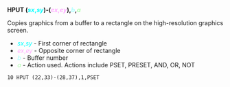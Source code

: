**HPUT (<span style="color:#00FFFF;">*sx*,*sy*</span>)-(<span style="color:#FFAAFF;">*ex*,*ey*</span>),<span style="color:#AAFFFF;">*b*</span>,<span style="color:#AAFFAA;">*a*</span>**

Copies graphics from a buffer to a rectangle on the high-resolution graphics screen.

- <span style="color:#00FFFF;">*sx*,*sy*</span> - First corner of rectangle
- <span style="color:#FFAAFF;">*ex*,*ey*</span> - Opposite corner of rectangle
- <span style="color:#AAFFFF;">*b*</span> - Buffer number
- <span style="color:#AAFFAA;">*a*</span> - Action used.  Actions include PSET, PRESET, AND, OR, NOT

```ecb2
10 HPUT (22,33)-(28,37),1,PSET
```
